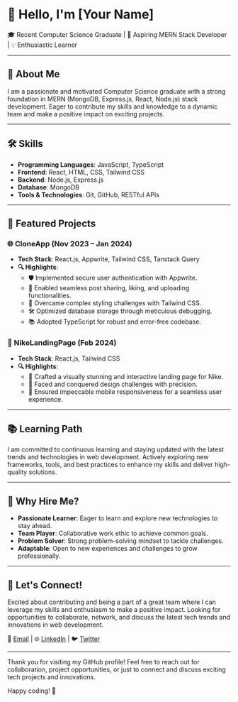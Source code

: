 # 👋 Hello, I'm [Your Name]

🎓 Recent Computer Science Graduate | 🚀 Aspiring MERN Stack Developer | 💡 Enthusiastic Learner

---

## 🌟 About Me

I am a passionate and motivated Computer Science graduate with a strong foundation in MERN (MongoDB, Express.js, React, Node.js) stack development. Eager to contribute my skills and knowledge to a dynamic team and make a positive impact on exciting projects.

---

## 🛠️ Skills

- **Programming Languages**: JavaScript, TypeScript
- **Frontend**: React, HTML, CSS, Tailwind CSS
- **Backend**: Node.js, Express.js
- **Database**: MongoDB
- **Tools & Technologies**: Git, GitHub, RESTful APIs

---

## 🚀 Featured Projects

### 🌐 CloneApp (Nov 2023 – Jan 2024)
- **Tech Stack**: React.js, Appwrite, Tailwind CSS, Tanstack Query
- **🔍 Highlights**:
  - 🛡️ Implemented secure user authentication with Appwrite.
  - 📝 Enabled seamless post sharing, liking, and uploading functionalities.
  - 🎨 Overcame complex styling challenges with Tailwind CSS.
  - 🛠️ Optimized database storage through meticulous debugging.
  - 📚 Adopted TypeScript for robust and error-free codebase.

### 🌟 NikeLandingPage (Feb 2024)
- **Tech Stack**: React.js, Tailwind CSS
- **🔍 Highlights**:
  - 🎨 Crafted a visually stunning and interactive landing page for Nike.
  - 📐 Faced and conquered design challenges with precision.
  - 📱 Ensured impeccable mobile responsiveness for a seamless user experience.

---

## 📚 Learning Path

I am committed to continuous learning and staying updated with the latest trends and technologies in web development. Actively exploring new frameworks, tools, and best practices to enhance my skills and deliver high-quality solutions.

---

## 🌱 Why Hire Me?

- **Passionate Learner**: Eager to learn and explore new technologies to stay ahead.
- **Team Player**: Collaborative work ethic to achieve common goals.
- **Problem Solver**: Strong problem-solving mindset to tackle challenges.
- **Adaptable**: Open to new experiences and challenges to grow professionally.

---

## 🤝 Let's Connect!

Excited about contributing and being a part of a great team where I can leverage my skills and enthusiasm to make a positive impact. Looking for opportunities to collaborate, network, and discuss the latest tech trends and innovations in web development.

📧 [Email](mailto:ajayvish936@gmail.com) | 🌐 [LinkedIn](https://www.linkedin.com/in/ajay-vishwakarma-3409a0225/) | 🐦 [Twitter](https://twitter.com/AjayVish01)

---

Thank you for visiting my GitHub profile! Feel free to reach out for collaboration, project opportunities, or just to connect and discuss exciting tech projects and innovations.

Happy coding! 🚀
